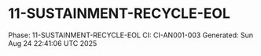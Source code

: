 # 11-SUSTAINMENT-RECYCLE-EOL
Phase: 11-SUSTAINMENT-RECYCLE-EOL
CI: CI-AN001-003
Generated: Sun Aug 24 22:41:06 UTC 2025
